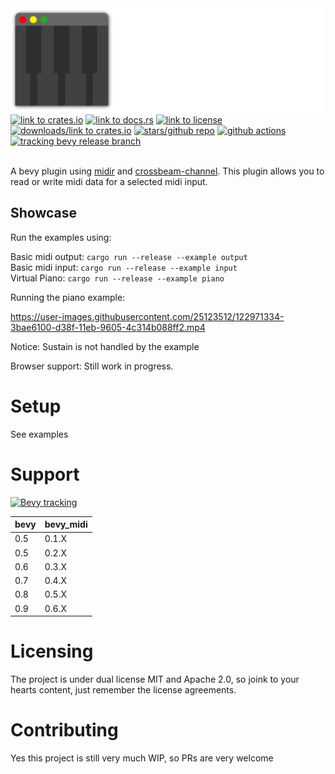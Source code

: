 <div align="left">
<a href="https://github.com/BlackPhlox/bevy_midi"><img src="https://raw.githubusercontent.com/BlackPhlox/BlackPhlox/master/bevy_midi.svg" alt="bevy_midi"></a>
</div>


<div align="left">
<a href="https://crates.io/crates/bevy_midi"><img src="https://img.shields.io/crates/v/bevy_midi" alt="link to crates.io"></a>
<a href="https://docs.rs/bevy_midi"><img src="https://docs.rs/bevy_midi/badge.svg" alt="link to docs.rs"></a>
<a href="https://github.com/BlackPhlox/bevy_midi/blob/master/LICENSE-MIT"><img src="https://img.shields.io/crates/l/bevy_midi" alt="link to license"></a>
<a href="https://crates.io/crates/bevy_midi"><img src="https://img.shields.io/crates/d/bevy_midi" alt="downloads/link to crates.io"></a>   
<a href="https://github.com/BlackPhlox/bevy_midi"><img src="https://img.shields.io/github/stars/BlackPhlox/bevy_midi" alt="stars/github repo"></a>
<a href="https://github.com/BlackPhlox/bevy_midi/actions/workflows/master.yml"><img src="https://github.com/BlackPhlox/bevy_midi/actions/workflows/master.yml/badge.svg" alt="github actions"></a>
<a href="https://github.com/bevyengine/bevy/blob/main/docs/plugins_guidelines.md#main-branch-tracking"><img src="https://img.shields.io/badge/Bevy%20tracking-released%20version-lightblue" alt="tracking bevy release branch"></a>
</div>
</br>

A bevy plugin using [midir](https://github.com/Boddlnagg/midir) and [crossbeam-channel](https://github.com/crossbeam-rs/crossbeam). 
This plugin allows you to read or write midi data for a selected midi input.</br>

## Showcase

Run the examples using:</br>

Basic midi output: `cargo run --release --example output`</br>
Basic midi input: `cargo run --release --example input`</br>
Virtual Piano: `cargo run --release --example piano`

Running the piano example:</br>

https://user-images.githubusercontent.com/25123512/122971334-3bae6100-d38f-11eb-9605-4c314b088ff2.mp4

Notice: Sustain is not handled by the example

Browser support: Still work in progress.

# Setup

See examples

# Support
[![Bevy tracking](https://img.shields.io/badge/Bevy%20tracking-released%20version-lightblue)](https://github.com/bevyengine/bevy/blob/main/docs/plugins_guidelines.md#main-branch-tracking)

|bevy|bevy_midi|
|---|---|
|0.5|0.1.X|
|0.5|0.2.X|
|0.6|0.3.X|
|0.7|0.4.X|
|0.8|0.5.X|
|0.9|0.6.X|

# Licensing
The project is under dual license MIT and Apache 2.0, so joink to your hearts content, just remember the license agreements.

# Contributing
Yes this project is still very much WIP, so PRs are very welcome
